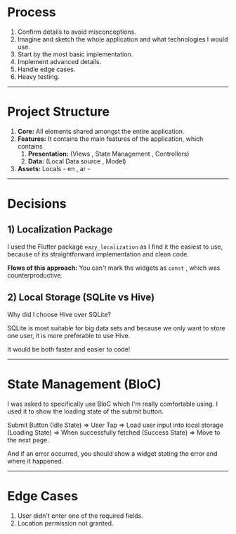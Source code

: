 
# Process

1. Confirm details to avoid misconceptions.
2. Imagine and sketch the whole application and what technologies I would use.
3. Start by the most basic implementation.
4. Implement advanced details.
5. Handle edge cases.
6. Heavy testing.

--------------------------------------------------------------------------
# Project Structure

1) **Core:** All elements shared amongst the entire application. 
2) **Features:** It contains the main features of the application, which contains
	1) **Presentation:** (Views , State Management , Controllers) 
	2) **Data:** (Local Data source , Model)
3) **Assets:** Locals - en , ar -

_____________________________________________
# Decisions

## 1) Localization Package

I used the Flutter package `eazy_localization` as I find it the easiest to use, because of its straightforward implementation and clean code.

**Flows of this approach:** You can't mark the widgets as `const` , which was counterproductive.
## 2) Local Storage (SQLite vs Hive)

Why did I choose Hive over SQLite?

SQLite is most suitable for big data sets and because we only want to store one user, it is more preferable to use Hive.

It would be both faster and easier to code!

--------------------------------------------------------------------------

# State Management (BloC)

I was asked to specifically use BloC which I'm really comfortable using. I used it to show the loading state of the submit button.

Submit Button (Idle State) => User Tap => Load user input into local storage (Loading State) => When successfully fetched (Success State) => Move to the next page.

And if an error occurred, you should show a widget stating the error and where it happened.

--------------------------------------------------------------------------

# Edge Cases

1. User didn't enter one of the required fields.
2. Location permission not granted.
